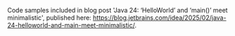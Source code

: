 Code samples included in blog post 'Java 24: ‘HelloWorld’ and ‘main()’ meet minimalistic', published here: https://blog.jetbrains.com/idea/2025/02/java-24-helloworld-and-main-meet-minimalistic/.
